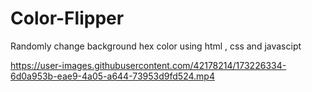 # Color-Flipper
Randomly change background hex color using html , css and javascipt

 


https://user-images.githubusercontent.com/42178214/173226334-6d0a953b-eae9-4a05-a644-73953d9fd524.mp4

